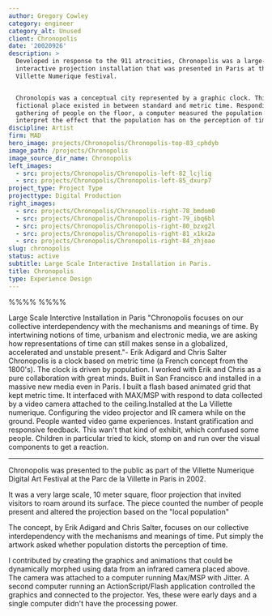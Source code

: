 ```yaml
---
author: Gregory Cowley
category: engineer
category_alt: Unused
client: Chronopolis
date: '20020926'
description: >
  Developed in response to the 911 atrocities, Chronopolis was a large-scale
  interactive projection installation that was presented in Paris at the La
  Villette Numerique festival.


  Chronolopis was a conceptual city represented by a graphic clock. This
  fictional place existed in between standard and metric time. Responding to the
  gathering of people on the floor, a computer measured the population to
  interpret the effect that the population has on the perception of time.
discipline: Artist
firm: MAD
hero_image: projects/Chronopolis/Chronopolis-top-83_cphdyb
image_path: /projects/Chronopolis
image_source_dir_name: Chronopolis
left_images:
  - src: projects/Chronopolis/Chronopolis-left-82_lcjliq
  - src: projects/Chronopolis/Chronopolis-left-85_dxurp7
project_type: Project Type
projecttype: Digital Production
right_images:
  - src: projects/Chronopolis/Chronopolis-right-78_bmdom0
  - src: projects/Chronopolis/Chronopolis-right-79_ibq6bl
  - src: projects/Chronopolis/Chronopolis-right-80_bzxg2l
  - src: projects/Chronopolis/Chronopolis-right-81_x1kx2a
  - src: projects/Chronopolis/Chronopolis-right-84_zhjoao
slug: chronopolis
status: active
subtitle: Large Scale Interactive Installation in Paris.
title: Chronopolis
type: Experience Design
---
```

%%%% %%%%

Large Scale Interctive Installation in Paris
"Chronopolis focuses on our collective interdependency with the mechanisms and meanings of time. By intertwining notions of time, urbanism and electronic media, we are asking how representations of time can still makes sense in a globalized, accelerated and unstable present."- Erik Adigard and Chris Salter
Chronopolis is a clock based on metric time (a French concept from the 1800's). The clock is driven by population.&nbsp;I worked with Erik and Chris as a pure collaboration with great minds. Built in San Francisco and installed in a massive new media even in Paris. I built a flash based animated grid that kept metric time. It interfaced with MAX/MSP with respond to data collected by a video camera attached to the ceiling.Installed at the La Villette numerique.
    Configuring the video projector and IR camera while on the ground.
    People wanted video game experiences. Instant gratification and responsive feedback. This wan't that kind of exhibit, which confused some people. Children in particular tried to kick, stomp on and run over the visual components to get a reaction.

____


Chronopolis was presented to the public as part of the Villette Numerique Digital Art Festival at the Parc de la Villette in Paris in 2002.

It was a very large scale, 10 meter square, floor projection that invited visitors to roam around its surface. The piece counted the number of people present and altered the projection based on the "local population"

The concept, by Erik Adigard and Chris Salter, focuses on our collective interdependency with the mechanisms and meanings of time. Put simply the artwork asked whether population distorts the perception of time. 

I contributed by creating the graphics and animations that could be dynamically morphed using data from an infrared camera placed above. The camera was attached to a computer running Max/MSP with Jitter. A second computer running an ActionScript/Flash application controlled the graphics and connected to the projector. Yes, these were early days and a single computer didn't have the processing power.

